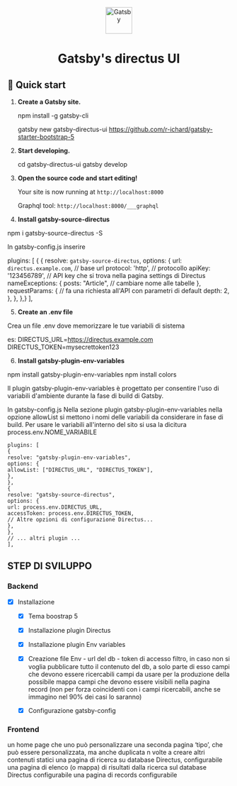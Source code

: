 <p align="center">
  <a href="https://www.gatsbyjs.com">
    <img alt="Gatsby" src="https://www.gatsbyjs.com/Gatsby-Monogram.svg" width="60" />
  </a>
</p>
<h1 align="center">
  Gatsby's directus UI
</h1>

## 🚀 Quick start

1.  **Create a Gatsby site.**

    npm install -g gatsby-cli

    gatsby new gatsby-directus-ui https://github.com/r-ichard/gatsby-starter-bootstrap-5

2.  **Start developing.**

    cd gatsby-directus-ui
    gatsby develop

3.  **Open the source code and start editing!**

    Your site is now running at `http://localhost:8000`
    
    Graphql tool: `http://localhost:8000/___graphql`

4.  **Install gatsby-source-directus**

npm i gatsby-source-directus -S

In gatsby-config.js inserire

  plugins: [
    {
{
resolve: `gatsby-source-directus`,
options: {
url: `directus.example.com`, // base url
protocol: 'http', // protocollo
apiKey: '123456789', // API key che si trova nella pagina settings di Directus
nameExceptions: {
posts: "Article", // cambiare nome alle tabelle
},
requestParams: { // fa una richiesta all'API con parametri di default
depth: 2,
},
},
},}
  ],

5. **Create an .env file**

Crea un file .env dove memorizzare le tue variabili di sistema

es:
DIRECTUS_URL=https://directus.example.com
DIRECTUS_TOKEN=mysecrettoken123

6.  **Install gatsby-plugin-env-variables**

npm install gatsby-plugin-env-variables
npm install colors

Il plugin gatsby-plugin-env-variables è progettato per consentire l'uso di variabili d'ambiente durante la fase di build di Gatsby.

In gatsby-config.js
Nella sezione plugin gatsby-plugin-env-variables nella opzione allowList si mettono i nomi delle variabili da considerare in fase di build.
Per usare le variabili all'interno del sito si usa la dicitura process.env.NOME_VARIABILE

    plugins: [
    {
    resolve: "gatsby-plugin-env-variables",
    options: {
    allowList: ["DIRECTUS_URL", "DIRECTUS_TOKEN"],
    },
    },
    {
    resolve: "gatsby-source-directus",
    options: {
    url: process.env.DIRECTUS_URL,
    accessToken: process.env.DIRECTUS_TOKEN,
    // Altre opzioni di configurazione Directus...
    },
    },
    // ... altri plugin ...
    ],

## STEP DI SVILUPPO

### Backend

- [x] Installazione

  - [x] Tema boostrap 5
  - [x] Installazione plugin Directus
  - [x] Installazione plugin Env variables
  - [x] Creazione file Env - url del db - token di accesso
        filtro, in caso non si voglia pubblicare tutto il contenuto del db, a solo parte di esso
        campi che devono essere ricercabili
        campi da usare per la produzione della possibile mappa
        campi che devono essere visibili nella pagina record (non per forza coincidenti con i campi ricercabili, anche se immagino nel 90% dei casi lo saranno)

  - [x] Configurazione gatsby-config

### Frontend

un home page che uno può personalizzare
una seconda pagina ‘tipo’, che può essere personalizzata, ma anche duplicata n volte a creare altri contenuti statici
una pagina di ricerca su database Directus, configurabile
una pagina di elenco (o mappa) di risultati dalla ricerca sul database Directus configurabile
una pagina di records configurabile
